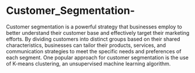 # Customer_Segmentation-
Customer segmentation is a powerful strategy that businesses employ to better understand their customer base and effectively target their marketing efforts. By dividing customers into distinct groups based on their shared characteristics, businesses can tailor their products, services, and communication strategies to meet the specific needs and preferences of each segment. One popular approach for customer segmentation is the use of K-means clustering, an unsupervised machine learning algorithm.
